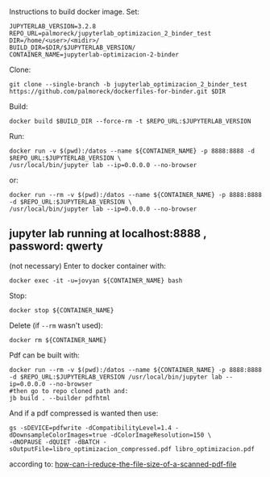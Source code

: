 Instructions to build docker image. Set:

```
JUPYTERLAB_VERSION=3.2.8
REPO_URL=palmoreck/jupyterlab_optimizacion_2_binder_test
DIR=/home/<user>/<midir>/
BUILD_DIR=$DIR/$JUPYTERLAB_VERSION/
CONTAINER_NAME=jupyterlab-optimizacion-2-binder
```

Clone:

```
git clone --single-branch -b jupyterlab_optimizacion_2_binder_test https://github.com/palmoreck/dockerfiles-for-binder.git $DIR
```

Build:

```
docker build $BUILD_DIR --force-rm -t $REPO_URL:$JUPYTERLAB_VERSION
```

Run:

```
docker run -v $(pwd):/datos --name ${CONTAINER_NAME} -p 8888:8888 -d $REPO_URL:$JUPYTERLAB_VERSION \
/usr/local/bin/jupyter lab --ip=0.0.0.0 --no-browser
```

or:

```
docker run --rm -v $(pwd):/datos --name ${CONTAINER_NAME} -p 8888:8888 -d $REPO_URL:$JUPYTERLAB_VERSION \
/usr/local/bin/jupyter lab --ip=0.0.0.0 --no-browser
```


## jupyter lab running at localhost:8888 , password: qwerty

(not necessary) Enter to docker container with:

```
docker exec -it -u=jovyan ${CONTAINER_NAME} bash
```

Stop:

```
docker stop ${CONTAINER_NAME}
```

Delete (if `--rm` wasn't used):


```
docker rm ${CONTAINER_NAME}
```

Pdf can be built with:

```
docker run --rm -v $(pwd):/datos --name ${CONTAINER_NAME} -p 8888:8888 -d $REPO_URL:$JUPYTERLAB_VERSION /usr/local/bin/jupyter lab --ip=0.0.0.0 --no-browser
#then go to repo cloned path and:
jb build . --builder pdfhtml
```

And if a pdf compressed is wanted then use:

```
gs -sDEVICE=pdfwrite -dCompatibilityLevel=1.4 -dDownsampleColorImages=true -dColorImageResolution=150 \
-dNOPAUSE -dQUIET -dBATCH -sOutputFile=libro_optimizacion_compressed.pdf libro_optimizacion.pdf
```

according to: [how-can-i-reduce-the-file-size-of-a-scanned-pdf-file](https://askubuntu.com/questions/113544/how-can-i-reduce-the-file-size-of-a-scanned-pdf-file)

